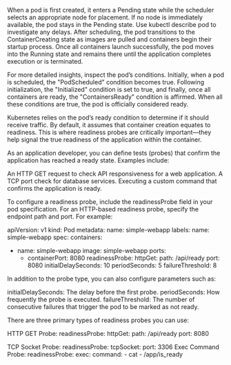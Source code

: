 When a pod is first created, it enters a Pending state while the scheduler selects an appropriate node for placement. If no node is immediately available, the pod stays in the Pending state. Use kubectl describe pod to investigate any delays.
After scheduling, the pod transitions to the ContainerCreating state as images are pulled and containers begin their startup process.
Once all containers launch successfully, the pod moves into the Running state and remains there until the application completes execution or is terminated.

For more detailed insights, inspect the pod’s conditions. Initially, when a pod is scheduled, the "PodScheduled" condition becomes true. Following initialization, the "Initialized" condition is set to true, and finally, once all containers are ready, the "ContainersReady" condition is affirmed. When all these conditions are true, the pod is officially considered ready.

Kubernetes relies on the pod’s ready condition to determine if it should receive traffic. By default, it assumes that container creation equates to readiness. This is where readiness probes are critically important—they help signal the true readiness of the application within the container.

As an application developer, you can define tests (probes) that confirm the application has reached a ready state. Examples include:

An HTTP GET request to check API responsiveness for a web application.
A TCP port check for database services.
Executing a custom command that confirms the application is ready.

To configure a readiness probe, include the readinessProbe field in your pod specification. For an HTTP-based readiness probe, specify the endpoint path and port. For example:

apiVersion: v1
kind: Pod
metadata:
  name: simple-webapp
  labels:
    name: simple-webapp
spec:
  containers:
  - name: simple-webapp
    image: simple-webapp
    ports:
    - containerPort: 8080
    readinessProbe:
      httpGet:
        path: /api/ready
        port: 8080
      initialDelaySeconds: 10
      periodSeconds: 5
      failureThreshold: 8

In addition to the probe type, you can also configure parameters such as:

initialDelaySeconds: The delay before the first probe.
periodSeconds: How frequently the probe is executed.
failureThreshold: The number of consecutive failures that trigger the pod to be marked as not ready.


There are three primary types of readiness probes you can use:

HTTP GET Probe:
readinessProbe:
  httpGet:
    path: /api/ready
    port: 8080

TCP Socket Probe:
readinessProbe:
  tcpSocket:
    port: 3306
Exec Command Probe:
readinessProbe:
  exec:
    command:
      - cat
      - /app/is_ready


